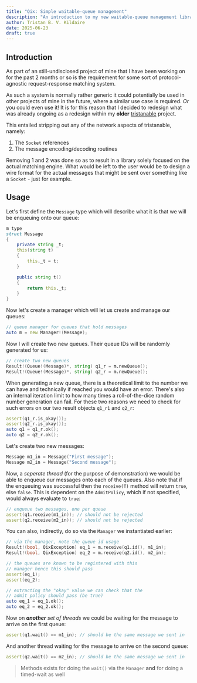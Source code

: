```yaml
---
title: "Qix: Simple waitable-queue management"
description: "An introduction to my new waitable-queue management library called Qix"
author: Tristan B. V. Kildaire
date: 2025-06-23
draft: true
---
```


## Introduction

As part of an still-undisclosed project of mine that I have been working on for the
past 2 months or so is the requirement for some sort of protocol-agnostic request-response
matching system.

As such a system is normally rather generic it could potentially be used in other projects
of mine in the future, where a similar use case is required. _Or_ you could even use it! It
is for this reason that I decided to redesign what was already ongoing as a redesign within
my **older** [tristanable](../projects/tristanable/) project.

This entailed stripping out any of the network aspects of tristanable, namely:

1. The `Socket` references
2. The message encoding/decoding routines

Removing 1 and 2 was done so as to result in a library solely focused on the actual
matching engine. What would be left to the user would be to design a wire format for
the actual messages that might be sent over something like a `Socket` - just for example.

## Usage

Let's first define the `Message` type which will describe what it is
that we will be enqueuing onto our queue:

```d
m type
struct Message
{
	private string _t;
	this(string t)
	{
		this._t = t;
	}

	public string t()
	{
		return this._t;
	}
}
```

Now let's create a manager which will let us create and manage
our queues:

```d
// queue manager for queues that hold messages
auto m = new Manager!(Message);
```

Now I will create two new queues. Their queue IDs will be randomly
generated for us:

```d
// create two new queues
Result!(Queue!(Message)*, string) q1_r = m.newQueue();
Result!(Queue!(Message)*, string) q2_r = m.newQueue();
```

When generating a new queue, there is a theoretical limit to
the number we can have and technically if reached you would
have an error. There's also an internal iteration limit to
how many times a roll-of-the-dice random number generation
can fail. For these two reasons we need to check for such 
errors on our two result objects `q1_r1` and `q2_r`:

```d
assert(q1_r.is_okay());
assert(q2_r.is_okay());
auto q1 = q1_r.ok();
auto q2 = q2_r.ok();
```

Let's create two new messages:

```d
Message m1_in = Message("First message");
Message m2_in = Message("Second message");
```

Now, a _seperate thread_ (for the purpose of demonstration)
we would be able to enqueue our messages onto each of the
queues. Also note that if the enqueuing was successful
then the `receive(T)` method will return `true`, else
`false`. This is dependent on the `AdmitPolicy`, which
if not specified, would always evaluate to `true`:

```d
// enqueue two messages, one per queue
assert(q1.receive(m1_in)); // should not be rejected
assert(q2.receive(m2_in)); // should not be rejected
```

You can also, indirectly, do so via the `Manager` we
instantiated earlier:

```d
// via the manager, note the queue id usage
Result!(bool, QixException) eq_1 = m.receive(q1.id(), m1_in);
Result!(bool, QixException) eq_2 = m.receive(q2.id(), m2_in);

// the queues are known to be registered with this
// manager hence this should pass
assert(eq_1);
assert(eq_2);

// extracting the "okay" value we can check that the
// admit policy should pass (be true)
auto eq_1 = eq_1.ok();
auto eq_2 = eq_2.ok();
```

Now on _**another** set of threads_ we could be waiting
for the message to arrive on the first queue:

```d
assert(q1.wait() == m1_in); // should be the same message we sent in
```

And another thread waiting for the message to arrive
on the second queue:

```d
assert(q2.wait() == m2_in); // should be the same message we sent in
```

> Methods exists for doing the `wait()` via the `Manager` **and**
for doing a timed-wait as well